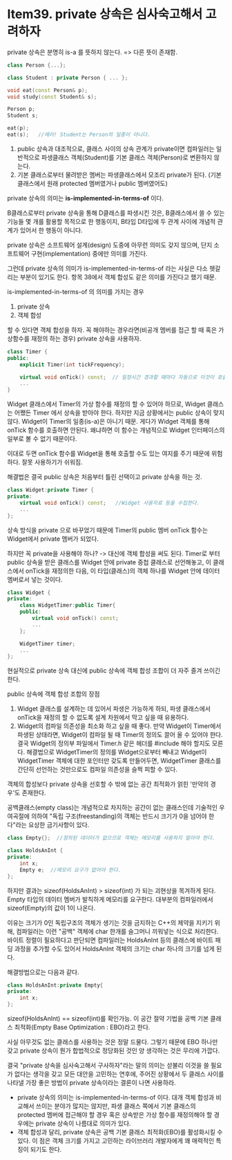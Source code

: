 # Item39. private 상속은 심사숙고해서 고려하자
private 상속은 분명히 is-a 를 뜻하지 않는다. => 다른 뜻이 존재함.
```cpp
class Person {...};

class Student : private Person { ... };

void eat(const Person& p);
void study(const Student& s);

Person p;
Student s;

eat(p);
eat(s);   //에러! Student는 Person의 일종이 아니다.
```
1. public 상속과 대조적으로, 클래스 사이의 상속 관계가 private이면 컴파일러는 일반적으로 파생클래스 객체(Student)를 기본 클래스 객체(Person)로 변환하지 않는다.
2. 기본 클래스로부터 물려받은 멤버는 파생클래스에서 모조리 private가 된다. (기본 클래스에서 원래 protected 멤버였거나 public 멤버였어도)

private 상속의 의미는 **is-implemented-in-terms-of** 이다.

B클래스로부터 private 상속을 통해 D클래스를 파생시킨 것은, B클래스에서 쓸 수 있는 기능들 몇 개를 활용할 목적으로 한 행동이지, B타입 D타입에 두 관계 사이에 개념적 관계가 있어서 한 행동이 아니다.

private 상속은 소프트웨어 설계(design) 도중에 아무런 의미도 갖지 않으며, 단지 소프트웨어 구현(implementation) 중에만 의미를 가진다.

그런데 private 상속의 의미가 is-implemented-in-terms-of 라는 사실은 다소 헷갈리는 부분이 있기도 한다. 항목 38에서 객체 합성도 같은 의미를 가진다고 했기 때문.

is-implemented-in-terms-of 의 의미를 가지는 경우
1. private 상속
2. 객체 합성

할 수 있다면 객체 합성을 하자. 꼭 해야하는 경우라면(비공개 멤버를 접근 할 때 혹은 가상함수를 재정의 하는 경우) private 상속을 사용하자. 

```cpp
class Timer {
public:
	explicit Timer(int tickFrequency);

	virtual void onTick() const;  // 일정시간 경과할 때마다 자동으로 이것이 호출된다.
	...
}
```
Widget 클래스에서 Timer의 가상 함수를 재정의 할 수 있어야 하므로, Widget 클래스는 어쨌든 Timer 에서 상속을 받아야 한다. 하지만 지금 상황에서는 public 상속이 맞지 않다. Widget이 Timer의 일종(is-a)은 아니기 때문. 게다가 Widget 객체를 통해 onTick 함수를 호출하면 안된다. 왜냐하면 이 함수는 개념적으로 Widget 인터페이스의 일부로 볼 수 없기 때문이다.

이대로 두면 onTick 함수를 Widget을 통해 호출할 수도 있는 여지를 주기 때문에 위험하다. 잘못 사용하기가 쉬워짐.

해결법은 결국 public 상속은 처음부터 틀린 선택이고 private 상속을 하는 것.
```cpp
class Widget:private Timer {
private:
	virtual void onTick() const;   //Widget 사용자료 등을 수집한다.
	...
};
```
상속 방식을 private 으로 바꾸었기 때문에 Timer의 public 멤버 onTick 함수는 Widget에서 private 멤버가 되었다.

하지만 꼭 private을 사용해야 하나? -> 대신에 객체 합성을 써도 된다. Timer로 부터 public 상속을 받은 클래스를 Widget 안에 private 중첩 클래스로 선언해놓고, 이 클래스에서 onTick을 재정의한 다음, 이 타입(클래스)의 객체 하나를 Widget 안에 데이터 멤버로서 넣는 것이다.
```cpp
class Widget {
private:
	class WidgetTimer:public Timer{
	public:
		virtual void onTick() const;
		...
	};

	WidgetTimer timer;
	...
};
```
현실적으로 private 상속 대신에 public 상속에 객체 합성 조합이 더 자주 즐겨 쓰이긴 한다.

public 상속에 객체 합성 조합의 장점
1. Widget 클래스를 설계하는 데 있어서 파생은 가능하게 하되, 파생 클래스에서 onTick을 재정의 할 수 없도록 설계 차원에서 막고 싶을 때 유용하다.
2. Widget의 컴파일 의존성을 최소화 하고 싶을 때 좋다. 만약 Widget이 Timer에서 파생된 상태라면, Widget이 컴파일 될 때 Timer의 정의도 끌어 올 수 있어야 한다. 결국 Widget의 정의부 파일에서 Timer.h 같은 헤더를 \#include 해야 할지도 모른다. 해결법으로 WidgetTimer의 정의를 Widget으로부터 빼내고 Widget이 WidgetTimer 객체에 대한 포인터만 갖도록 만들어두면, WidgetTimer 클래스를 간단히 선언하는 것만으로도 컴파일 의존성을 슬쩍 피할 수 있다.

객체의 합성보다 private 상속을 선호할 수 밖에 없는 공간 최적화가 얽힌 '만약의 경우'도 존재한다.

공백클래스(empty class)는 개념적으로 차지하는 공간이 없는 클래스인데 기술적인 우여곡절에 의하여 "독립 구조(freestanding)의 객체는 반드시 크기가 0을 넘어야 한다"라는 요상한 금기사항이 있다.
```cpp
class Empty{};  //정의된 데이터가 없으므로 객체는 메모리를 사용하지 말아야 한다.

class HoldsAnInt {
private:
	int x;
	Empty e;  //메모리 요구가 없어야 한다.
};
```
하지만 결과는 sizeof(HoldsAnInt) > sizeof(int) 가 되는 괴현상을 목겨하게 된다. Empty 타입의 데이터 멤버가 발칙하게 메모리를 요구한다. 대부분의 컴파일러에서 sizeof(Empty)의 값이 1이 나온다.

이유는 크기가 0인 독립구조의 객체가 생기는 것을 금지하는 C++의 제약을 지키기 위해, 컴파일러는 이런 "공백" 객체에 char 한개를 슬그머니 끼워넣는 식으로 처리한다. 바이트 정렬이 필요하다고 판단되면 컴파일러는 HoldsAnInt 등의 클래스에 바이트 패딩 과정을 추가할 수도 있어서 HoldsAnInt 객체의 크기는 char 하나의 크기를 넘게 된다.

해결방법으로는 다음과 같다.
```cpp
class HoldsAnInt:private Empty{
private:
	int x;
};
```
sizeof(HoldsAnInt) == sizeof(int)를 확인가능. 이 공간 절약 기법을 공백 기본 클래스 최적화(Empty Base Optimization : EBO)라고 한다.

사실 아무것도 없는 클래스를 사용하는 것은 정말 드물다. 그렇기 때문에 EBO 하나만 갖고 private 상속이 뭔가 합법적으로 정당화된 것인 양 생각하는 것은 무리에 가깝다.

결국 "private 상속을 심사숙고해서 구사하자"라는 말의 의미는 섣불리 이것을 쓸 필요가 없다는 생각을 갖고 모든 대안을 고민하는 연후에, 주어진 상황에서 두 클래스 사이를 나타낼 가장 좋은 방법이 private 상속이라는 결론이 나면 사용하라.


+ private 상속의 의미는 is-implemented-in-terms-of 이다. 대개 객체 합성과 비교해서 쓰이는 분야가 많지는 않지만, 파생 클래스 쪽에서 기본 클래스의 protected 멤버에 접근해야 할 경우 혹은 상속받은 가상 함수를 재정의해야 할 경우에는 private 상속이 나름대로 의미가 있다.
+ 객체 합성과 달리, private 상속은 공백 기본 클래스 최적화(EBO)를 활성화시킬 수 있다. 이 점은 객체 크기를 가지고 고민하는 라이브러리 개발자에게 꽤 매력적인 특징이 되기도 한다.